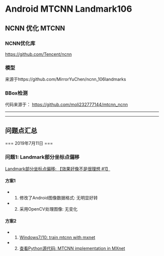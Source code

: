 # Android MTCNN Landmark106


## NCNN 优化 MTCNN

### NCNN优化库
https://github.com/Tencent/ncnn

### 模型
来源于https://github.com/MirrorYuChen/ncnn_106landmarks

### BBox检测

代码来源于：
https://github.com/moli232777144/mtcnn_ncnn


*********************
*********************

## 问题点汇总

=== 2019年7月11日 ===
### 问题1: Landmark部分坐标点偏移

[Landmark部分坐标点偏移: 【效果好像不是很理想 #1】](https://github.com/MirrorYuChen/ncnn_106landmarks/issues/1)

#### 方案1
- 1. 修改了Android图像数据格式: 无明显好转
- 2. 采用OpenCV处理图像: 无变化

#### 方案2
- 1. [Windows7/10: train mtcnn with mxnet](https://github.com/zuoqing1988/train-mtcnn)
- 2. [查看Python源代码: MTCNN implementation in MXnet](https://github.com/Seanlinx/mtcnn)
